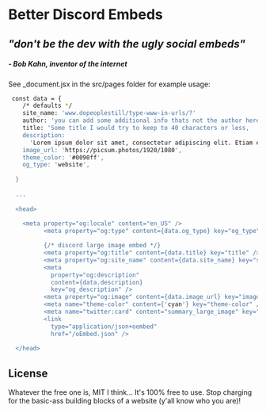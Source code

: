 # Better Discord Embeds
## _"don't be the dev with the ugly social embeds"_ 
##### - Bob Kahn, inventor of the internet
 
 
See _document.jsx in the src/pages folder for example usage:

```sh
 const data = {
    /* defaults */
    site_name: 'www.dopeoplestill/type-www-in-urls/?'
    author: 'you can add some additional info thats not the author here too',
    title: 'Some title I would try to keep to 40 characters or less,
    description:
      'Lorem ipsum dolor sit amet, consectetur adipiscing elit. Etiam et justo justo. Pellentesque dignissim eros sed nisl mollis, eget iaculis urna tincidunt. Lorem ipsum dolor sit amet, consectetur adipiscing elit. Nunc ut diam risus. Duis condimentum fermentum elementum. Aliquam varius arcu sit amet ligula auctor, in iaculis tortor feugiat. Vivamus luctus est in dolor accumsan congue.',
    image_url: 'https://picsum.photos/1920/1080',
    theme_color: '#0090ff',
    og_type: 'website',
  
  }
 
  ...
 
  <head>
    
    <meta property="og:locale" content="en_US" />
          <meta property="og:type" content={data.og_type} key="og_type" />

          {/* discord large image embed */}
          <meta property="og:title" content={data.title} key="title" />
          <meta property="og:site_name" content={data.site_name} key="site_name" />
          <meta
            property="og:description"
            content={data.description}
            key="og_description" />
          <meta property="og:image" content={data.image_url} key="image" />
          <meta name="theme-color" content={'cyan'} key="theme-color" />
          <meta name="twitter:card" content="summary_large_image" key="misc-card" />
          <link
            type="application/json+oembed"
            href="/oEmbed.json" />
  
  </head>
```
## License

Whatever the free one is, MIT I think... 
It's 100% free to use. 
Stop charging for the basic-ass building blocks of a website (y'all know who you are)! 

 
